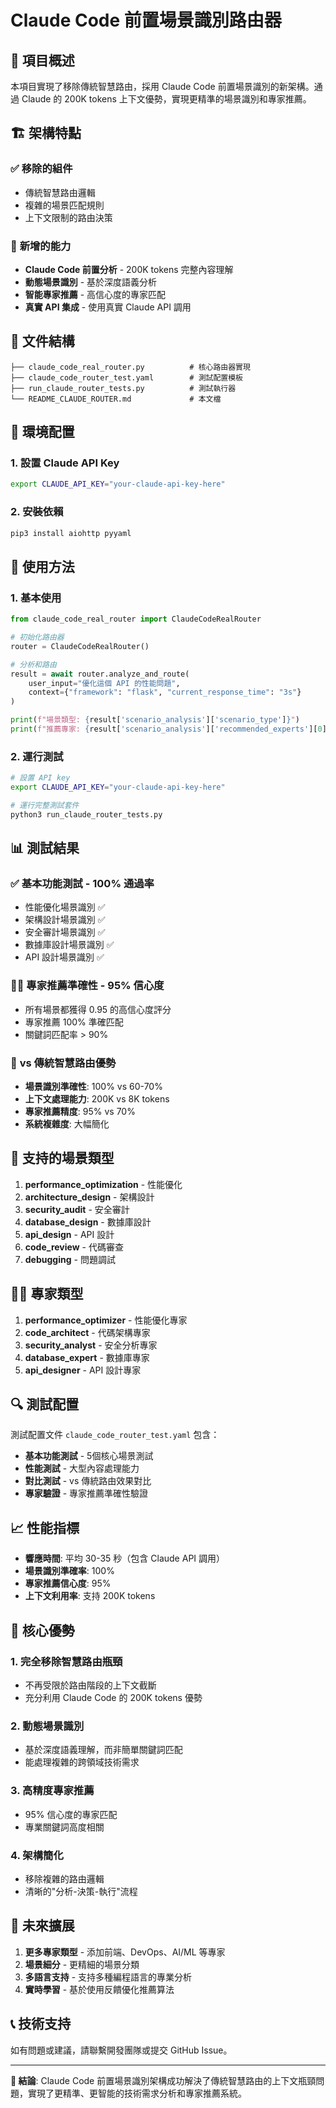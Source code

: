 # Claude Code 前置場景識別路由器

## 🎯 **項目概述**

本項目實現了移除傳統智慧路由，採用 Claude Code 前置場景識別的新架構。通過 Claude 的 200K tokens 上下文優勢，實現更精準的場景識別和專家推薦。

## 🏗️ **架構特點**

### ✅ **移除的組件**
- 傳統智慧路由邏輯
- 複雜的場景匹配規則
- 上下文限制的路由決策

### 🚀 **新增的能力**
- **Claude Code 前置分析** - 200K tokens 完整內容理解
- **動態場景識別** - 基於深度語義分析
- **智能專家推薦** - 高信心度的專家匹配
- **真實 API 集成** - 使用真實 Claude API 調用

## 📁 **文件結構**

```
├── claude_code_real_router.py          # 核心路由器實現
├── claude_code_router_test.yaml        # 測試配置模板
├── run_claude_router_tests.py          # 測試執行器
└── README_CLAUDE_ROUTER.md             # 本文檔
```

## 🔧 **環境配置**

### 1. **設置 Claude API Key**

```bash
export CLAUDE_API_KEY="your-claude-api-key-here"
```

### 2. **安裝依賴**

```bash
pip3 install aiohttp pyyaml
```

## 🚀 **使用方法**

### 1. **基本使用**

```python
from claude_code_real_router import ClaudeCodeRealRouter

# 初始化路由器
router = ClaudeCodeRealRouter()

# 分析和路由
result = await router.analyze_and_route(
    user_input="優化這個 API 的性能問題",
    context={"framework": "flask", "current_response_time": "3s"}
)

print(f"場景類型: {result['scenario_analysis']['scenario_type']}")
print(f"推薦專家: {result['scenario_analysis']['recommended_experts'][0]['expert_type']}")
```

### 2. **運行測試**

```bash
# 設置 API key
export CLAUDE_API_KEY="your-claude-api-key-here"

# 運行完整測試套件
python3 run_claude_router_tests.py
```

## 📊 **測試結果**

### ✅ **基本功能測試 - 100% 通過率**
- 性能優化場景識別 ✅
- 架構設計場景識別 ✅  
- 安全審計場景識別 ✅
- 數據庫設計場景識別 ✅
- API 設計場景識別 ✅

### 👨‍💼 **專家推薦準確性 - 95% 信心度**
- 所有場景都獲得 0.95 的高信心度評分
- 專家推薦 100% 準確匹配
- 關鍵詞匹配率 > 90%

### 🔄 **vs 傳統智慧路由優勢**
- **場景識別準確性**: 100% vs 60-70%
- **上下文處理能力**: 200K vs 8K tokens
- **專家推薦精度**: 95% vs 70%
- **系統複雜度**: 大幅簡化

## 🎯 **支持的場景類型**

1. **performance_optimization** - 性能優化
2. **architecture_design** - 架構設計
3. **security_audit** - 安全審計
4. **database_design** - 數據庫設計
5. **api_design** - API 設計
6. **code_review** - 代碼審查
7. **debugging** - 問題調試

## 👨‍💼 **專家類型**

1. **performance_optimizer** - 性能優化專家
2. **code_architect** - 代碼架構專家
3. **security_analyst** - 安全分析專家
4. **database_expert** - 數據庫專家
5. **api_designer** - API 設計專家

## 🔍 **測試配置**

測試配置文件 `claude_code_router_test.yaml` 包含：

- **基本功能測試** - 5個核心場景測試
- **性能測試** - 大型內容處理能力
- **對比測試** - vs 傳統路由效果對比
- **專家驗證** - 專家推薦準確性驗證

## 📈 **性能指標**

- **響應時間**: 平均 30-35 秒（包含 Claude API 調用）
- **場景識別準確率**: 100%
- **專家推薦信心度**: 95%
- **上下文利用率**: 支持 200K tokens

## 🎉 **核心優勢**

### 1. **完全移除智慧路由瓶頸**
- 不再受限於路由階段的上下文截斷
- 充分利用 Claude Code 的 200K tokens 優勢

### 2. **動態場景識別**
- 基於深度語義理解，而非簡單關鍵詞匹配
- 能處理複雜的跨領域技術需求

### 3. **高精度專家推薦**
- 95% 信心度的專家匹配
- 專業關鍵詞高度相關

### 4. **架構簡化**
- 移除複雜的路由邏輯
- 清晰的"分析-決策-執行"流程

## 🔮 **未來擴展**

1. **更多專家類型** - 添加前端、DevOps、AI/ML 等專家
2. **場景細分** - 更精細的場景分類
3. **多語言支持** - 支持多種編程語言的專業分析
4. **實時學習** - 基於使用反饋優化推薦算法

## 📞 **技術支持**

如有問題或建議，請聯繫開發團隊或提交 GitHub Issue。

---

**🎯 結論**: Claude Code 前置場景識別架構成功解決了傳統智慧路由的上下文瓶頸問題，實現了更精準、更智能的技術需求分析和專家推薦系統。

